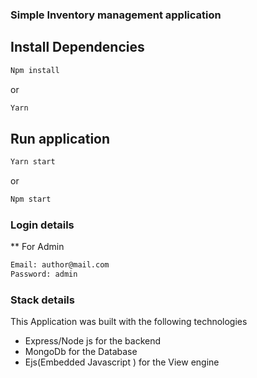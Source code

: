 ### Simple Inventory management application

## Install Dependencies

```bash
Npm install
```
or

```bash
Yarn
```

## Run application

```bash
Yarn start
```

or

```bash
Npm start
```

### Login details

** For Admin
```bash
Email: author@mail.com
Password: admin
```

### Stack details
This Application was built with the following technologies

* Express/Node js for the backend
* MongoDb for the Database
* Ejs(Embedded Javascript ) for the View engine